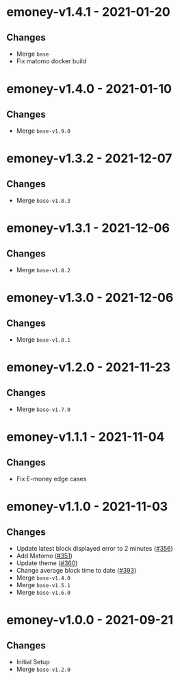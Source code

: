 # emoney-v1.4.1 - 2021-01-20

## Changes
- Merge `base`
- Fix matomo docker build

# emoney-v1.4.0 - 2021-01-10

## Changes
- Merge `base-v1.9.0`

# emoney-v1.3.2 - 2021-12-07

## Changes
- Merge `base-v1.8.3`

# emoney-v1.3.1 - 2021-12-06

## Changes
- Merge `base-v1.8.2`

# emoney-v1.3.0 - 2021-12-06

## Changes
- Merge `base-v1.8.1`

# emoney-v1.2.0 - 2021-11-23

## Changes
- Merge `base-v1.7.0`

# emoney-v1.1.1 - 2021-11-04

## Changes
- Fix E-money edge cases
# emoney-v1.1.0 - 2021-11-03

## Changes
- Update latest block displayed error to 2 minutes ([\#356](https://github.com/forbole/big-dipper-2.0-cosmos/issues/356))
- Add Matomo ([\#351](https://github.com/forbole/big-dipper-2.0-cosmos/issues/351))
- Update theme ([\#360](https://github.com/forbole/big-dipper-2.0-cosmos/issues/360))
- Change average block time to date ([\#393](https://github.com/forbole/big-dipper-2.0-cosmos/issues/393))
- Merge `base-v1.4.0`
- Merge `base-v1.5.1`
- Merge `base-v1.6.0`

# emoney-v1.0.0 - 2021-09-21

## Changes
- Initial Setup
- Merge `base-v1.2.0`
